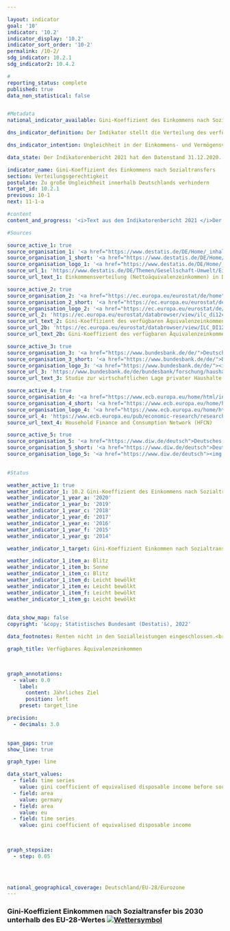 ```yaml
---

layout: indicator    
goal: '10'    
indicator: '10.2'    
indicator_display: '10.2'    
indicator_sort_order: '10-2'    
permalink: /10-2/    
sdg_indicator: 10.2.1
sdg_indicator2: 10.4.2    

#
reporting_status: complete    
published: true    
data_non_statistical: false    


#Metadata    
national_indicator_available: Gini-Koeffizient des Einkommens nach Sozialtransfers    

dns_indicator_definition: Der Indikator stellt die Verteilung des verfügbaren Äquivalenzeinkommens pro Person mittels Gini-Koeffizienten dar.    

dns_indicator_intention: Ungleichheit in der Einkommens- und Vermögensverteilung ist ein grundsätzlich akzeptierter Bestandteil einer dynamischen Marktwirtschaft. Allerdings muss die Einkommens- und Vermögensspreizung moderat und die soziale Teilhabe aller gewährleistet bleiben. Durch entsprechende Rahmenbedingungen sowie zielgerichtete Umverteilung von Einkommen mittels Steuern und Sozialleistungen soll erreicht werden, dass der Gini-Koeffizient des verfügbaren Äquivalenzeinkommens bis 2030 unterhalb des EU-28-Wertes liegt.    

data_state: Der Indikatorenbericht 2021 hat den Datenstand 31.12.2020. Die Daten auf der DNS-Online Plattform werden regelmäßig aktualisiert, sodass online aktuellere Daten verfügbar sein können als im Indikatorenbericht 2021 veröffentlicht.    

indicator_name: Gini-Koeffizient des Einkommens nach Sozialtransfers    
section: Verteilungsgerechtigkeit    
postulate: Zu große Ungleichheit innerhalb Deutschlands verhindern    
target_id: 10.2.1    
previous: 10-1    
next: 11-1-a    

#content     
content_and_progress: '<i>Text aus dem Indikatorenbericht 2021 </i>Der Gini-Koeffizient ist ein statistisches Ungleichverteilungsmaß. Er nimmt einen Wert zwischen 0 und 1 an. Verfügt jede Person über exakt das gleiche Einkommen, so nimmt der Koeffizient den Wert 0 an. Erhält dagegen eine einzige Person das gesamte Einkommen, so beträgt der Gini-Koeffizient 1 und gibt somit die Situation bei maximaler Ungleichverteilung an. Je kleiner der Gini-Koeffizient, umso gleicher ist somit das Einkommen verteilt.<br>Das Äquivalenzeinkommen ist ein Wert, der sich aus dem Gesamteinkommen eines Haushalts und der Anzahl und dem Alter der von diesem Einkommen lebenden Personen ergibt. Mithilfe einer Äquivalenzskala werden die Einkommen nach Haushaltsgröße und Zusammensetzung gewichtet, da durch die gemeinsame Nutzung von Wohnraum und Haushaltsgeräten Einspareffekte auftreten. Somit wird ein Vergleich der Einkommen unabhängig von Haushaltsgröße oder Alter der Haushaltsmitglieder ermöglicht, da das Äquivalenzeinkommen jedem Haushaltsmitglied in gleicher Höhe zugeordnet wird. Das verfügbare Äquivalenzeinkommen ist das Einkommen (einschließlich Sozialtransfers) eines Haushalts nach Steuern und anderen Abzügen und somit das Einkommen, das für Ausgaben und Sparen zur Verfügung steht. Abzugrenzen davon ist das Äquivalenzeinkommen vor Sozialleistungen, bei dem das verfügbare Einkommen ohne eventuelle Sozialtransfers (zum Beispiel Arbeitslosengeld oder Wohnbeihilfe) betrachtet wird, sowie das Markteinkommen, das sich vor Steuern, Sozialabgaben und Sozialleistungen errechnet. Bei allen betrachteten Einkommen wird nicht unterschieden, welche Quellen zur Einkommenserzielung dienen (etwa Arbeitslohn, Mieteinkünfte oder Kapitalerträge).<br>Die Ausgangsdaten zum Äquivalenzeinkommen stammen aus der europaweit harmonisierten jährlichen Statistik über Einkommen und Lebensbedingungen (EU-SILC). Die Angaben zur Vermögensverteilung stammen aus der von der Europäischen Zentralbank unregelmäßig durchgeführten „Household Finance and Consumption Survey (HFCS)“. Dabei wird methodisch kompensiert, dass in freiwilligen Stichprobenerhebungen Haushalte mit hohem Einkommen beziehungsweise großem Vermögen unterrepräsentiert sind. Somit sind sowohl für Einkommen als auch für Vermögen die Werte für Deutschland mit denen für Europa bzw. die Eurozone methodisch vergleichbar. Da aus EU-SILC kein Gini-Koeffizient für das Markteinkommen berechnet wird, wird hierfür auf die Angaben aus dem Sozio-oekonomischen Panel (SOEP) des Deutschen Instituts für Wirtschafsforschung zurückgegriffen.<br>Wie in den vergangenen Jahren entspricht der Gini-Koeffizient des verfügbaren Äquivalenzeinkommens für Deutschland (2019: 0,297) nahezu dem Wert für die Europäische Union (2019: 0,307) und zeigt einen stabilen Verlauf über die Jahre. Somit liegen zwischen Deutschland und Europa keine signifikanten Unterschiede in der Einkommensverteilung vor. Weiterhin liegt der Gini-Koeffizient des verfügbaren Äquivalenzeinkommens klar unter dem Gini-Koeffizienten des Äquivalenzeinkommens vor Sozialleistungen (0,297 zu 0,352). Erwartungsgemäß lag der Gini-Koeffizient des Markteinkommens mit 0,500 (2017) höher. Somit tragen in Deutschland also Sozialleistungen, Sozialversicherungen und Steuern erheblich zum Abbau von Ungleichheiten beim verfügbaren Einkommen bei.<br>Vermögen sind mit Blick auf den entsprechenden Gini-Koeffizienten (2017: 0,739) in Deutschland wesentlich ungleicher als die Einkommen verteilt. Dabei zeigt sich auch im Zeitverlauf kaum eine Veränderung (2010: 0,758 und 2014: 0,762). Für die Eurozone lag der Wert im Jahr 2017 bei 0,695 und somit niedriger als der Wert in Deutschland. Allerdings relativieren einige durch den Gini-Koeffizienten nicht abgedeckte Faktoren den Eindruck einer überdurchschnittlich hohen Vermögensungleichheit. So werden bei der Bewertung des Vermögens zukünftige Renten- und Pensionsansprüche nicht berücksichtigt. Zudem leben Menschen in Deutschland im Vergleich zu anderen europäischen Ländern wegen des stärker ausgeprägten Mieterschutzes häu'    

#Sources    

source_active_1: true
source_organisation_1: '<a href="https://www.destatis.de/DE/Home/_inhalt.html">Statistisches Bundesamt</a>'
source_organisation_1_short: '<a href="https://www.destatis.de/DE/Home/_inhalt.html">Statistisches Bundesamt (Destatis)</a>'
source_organisation_logo_1: '<a href="https://www.destatis.de/DE/Home/_inhalt.html"><img src="https://g205sdgs.github.io/sdg-indicators/public/logos/destatis.png" alt="Statistisches Bundesamt" title=" Klicken Sie hier um zur Homepage der Organisation Statistisches Bundesamt zu gelangen." style="height:60px; width:148px; border: transparent"/></a>'
source_url_1: 'https://www.destatis.de/DE/Themen/Gesellschaft-Umwelt/Einkommen-Konsum-Lebensbedingungen/Lebensbedingungen-Armutsgefaehrdung/Tabellen/einkommensverteilung-mz-silc.html'
source_url_text_1: Einkommensverteilung (Nettoäquivalenzeinkommen) in Deutschland

source_active_2: true
source_organisation_2: '<a href="https://ec.europa.eu/eurostat/de/home">Eurostat</a>'
source_organisation_2_short: '<a href="https://ec.europa.eu/eurostat/de/home">Eurostat</a>'
source_organisation_logo_2: '<a href="https://ec.europa.eu/eurostat/de/home"><img src="https://g205sdgs.github.io/sdg-indicators/public/logos/eurostat.png" alt="Eurostat" title=" Klicken Sie hier um zur Homepage der Organisation Eurostat zu gelangen." style="height:60px; width:148px; border: transparent"/></a>'
source_url_2: 'https://ec.europa.eu/eurostat/databrowser/view/ilc_di12c/default/table?lang=de'
source_url_text_2: Gini-Koeffizient des verfügbaren Äquivalenzeinkommens vor Sozialleistungen (Renten von den Sozialleistungen ausgeschlossen) - EU-SILC Erhebung
source_url_2b: 'https://ec.europa.eu/eurostat/databrowser/view/ILC_DI12/default/table?lang=de&category=livcon.ilc.ilc_ie.ilc_iei'
source_url_text_2b: Gini-Koeffizient des verfügbaren Äquivalenzeinkommens  - EU-SILC Erhebung

source_active_3: true
source_organisation_3: '<a href="https://www.bundesbank.de/de/">Deutsche Bundesbank</a>'
source_organisation_3_short: '<a href="https://www.bundesbank.de/de/">Deutsche Bundesbank (BBk)</a>'
source_organisation_logo_3: '<a href="https://www.bundesbank.de/de/"><img src="https://g205sdgs.github.io/sdg-indicators/public/logos/bundesbank.png" alt="Deutsche Bundesbank" title=" Klicken Sie hier um zur Homepage der Organisation Deutsche Bundesbank zu gelangen." style="height:60px; width:148px; border: transparent"/></a>'
source_url_3: 'https://www.bundesbank.de/de/bundesbank/forschung/haushaltsstudie'
source_url_text_3: Studie zur wirtschaftlichen Lage privater Haushalte

source_active_4: true
source_organisation_4: '<a href="https://www.ecb.europa.eu/home/html/index.de.html">Europäische Zentralbank</a>'
source_organisation_4_short: '<a href="https://www.ecb.europa.eu/home/html/index.de.html">Europäische Zentralbank (EZB)</a>'
source_organisation_logo_4: '<a href="https://www.ecb.europa.eu/home/html/index.de.html"><img src="https://g205sdgs.github.io/sdg-indicators/public/logos/ezb.png" alt="Europäische Zentralbank" title=" Klicken Sie hier um zur Homepage der Organisation Europäische Zentralbank zu gelangen." style="height:60px; width:148px; border: transparent"/></a>'
source_url_4: 'https://www.ecb.europa.eu/pub/economic-research/research-networks/html/researcher_hfcn.en.html'
source_url_text_4: Household Finance and Consumption Network (HFCN)

source_active_5: true
source_organisation_5: '<a href="https://www.diw.de/deutsch">Deutsches Institut für Wirtschaftsforschung</a>'
source_organisation_5_short: '<a href="https://www.diw.de/deutsch">Deutsches Institut für Wirtschaftsforschung (DIW)</a>'
source_organisation_logo_5: '<a href="https://www.diw.de/deutsch"><img src="https://g205sdgs.github.io/sdg-indicators/public/logos/diw.png" alt="Deutsches Institut für Wirtschaftsforschung" title=" Klicken Sie hier um zur Homepage der Organisation Deutsches Institut für Wirtschaftsforschung zu gelangen." style="height:60px; width:148px; border: transparent"/></a>'
    

#Status    

weather_active_1: true
weather_indicator_1: 10.2 Gini-Koeffizient des Einkommens nach Sozialtransfers
weather_indicator_1_year_a: '2020'
weather_indicator_1_year_b: '2019'
weather_indicator_1_year_c: '2018'
weather_indicator_1_year_d: '2017'
weather_indicator_1_year_e: '2016'
weather_indicator_1_year_f: '2015'
weather_indicator_1_year_g: '2014'

weather_indicator_1_target: Gini-Koeffizient Einkommen nach Sozialtransfer bis 2030 unterhalb des EU-28-Wertes

weather_indicator_1_item_a: Blitz
weather_indicator_1_item_b: Sonne
weather_indicator_1_item_c: Blitz
weather_indicator_1_item_d: Leicht bewölkt
weather_indicator_1_item_e: Leicht bewölkt
weather_indicator_1_item_f: Leicht bewölkt
weather_indicator_1_item_g: Leicht bewölkt
    

data_show_map: false    
copyright: '&copy; Statistisches Bundesamt (Destatis), 2022'    

data_footnotes: Renten nicht in den Sozialleistungen eingeschlossen.<br>• Daten für die EU in der jeweiligen Zusammensetzung im Berichtsjahr (bis 2019 EU-28 ab 2020 EU-27).<br>• Aufgrund methodischer Änderungen sind die Ergebnisse ab 2020 nur eingeschränkt mit den Vorjahren vergleichbar.<br>• 2021 vorläufige Daten.    

graph_title: Verfügbares Äquivalenzeinkommen    

    

graph_annotations:
  - value: 0.0
    label:
      content: Jährliches Ziel
      position: left
    preset: target_line    

precision: 
  - decimals: 3.0
        

span_gaps: true    
show_line: true    

graph_type: line    

data_start_values: 
  - field: time series
    value: gini coefficient of equivalised disposable income before social transfers
  - field: area
    value: germany
  - field: area
    value: eu
  - field: time series
    value: gini coefficient of equivalised disposable income    

    

graph_stepsize: 
  - step: 0.05
        

        

national_geographical_coverage: Deutschland/EU-28/Eurozone    
---
```



<div>
  <div class="my-header">
    <h3>Gini-Koeffizient Einkommen nach Sozialtransfer bis 2030 unterhalb des EU-28-Wertes
      <a href="https://www.dnsUpgradeEnvironment.github.io/dns-indicators/status"><img src="https://g205sdgs.github.io/sdg-indicators/public/Wettersymbole/Blitz.png" title="Text will follow soon" alt="Wettersymbol"/>
      </a>
    </h3>
  </div>
  <div class="my-header-note">
  </div>
</div>